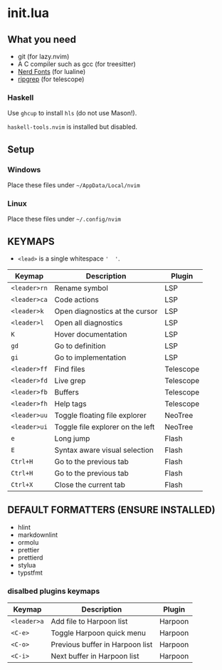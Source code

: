 # init.lua
## What you need
- git (for lazy.nvim)
- A C compiler such as gcc (for treesitter)
- [Nerd Fonts](https://www.nerdfonts.com/font-downloads) (for lualine)
- [ripgrep](https://github.com/BurntSushi/ripgrep) (for telescope)

### Haskell
Use `ghcup` to install `hls` (do not use Mason!).

`haskell-tools.nvim` is installed but disabled.

## Setup
### Windows
Place these files under `~/AppData/Local/nvim`

### Linux
Place these files under `~/.config/nvim`

## KEYMAPS
- `<lead>` is a single whitespace `'  '`.

| Keymap        | Description                      | Plugin    |
|---------------|----------------------------------|-----------|
| `<leader>rn`  | Rename symbol                    | LSP       |
| `<leader>ca`  | Code actions                     | LSP       |
| `<leader>k`   | Open diagnostics at the cursor   | LSP       |
| `<leader>l`   | Open all diagnostics             | LSP       |
| `K`           | Hover documentation              | LSP       |
| `gd`          | Go to definition                 | LSP       |
| `gi`          | Go to implementation             | LSP       |
| `<leader>ff`  | Find files                       | Telescope |
| `<leader>fd`  | Live grep                        | Telescope |
| `<leader>fb`  | Buffers                          | Telescope |
| `<leader>fh`  | Help tags                        | Telescope |
| `<leader>uu`  | Toggle floating file explorer    | NeoTree   |
| `<leader>ui`  | Toggle file explorer on the left | NeoTree   |
| `e`           | Long jump                        | Flash     |
| `E`           | Syntax aware visual selection    | Flash     |
| `Ctrl+H`      | Go to the previous tab           | Flash     |
| `Ctrl+H`      | Go to the previous tab           | Flash     |
| `Ctrl+X`      | Close the current tab            | Flash     |

## DEFAULT FORMATTERS (ENSURE INSTALLED)
- hlint
- markdownlint
- ormolu
- prettier
- prettierd
- stylua
- typstfmt


### disalbed plugins keymaps

| Keymap        | Description                      | Plugin    |
|---------------|----------------------------------|-----------|
| `<leader>a`   | Add file to Harpoon list         | Harpoon   |
| `<C-e>`       | Toggle Harpoon quick menu        | Harpoon   |
| `<C-o>`       | Previous buffer in Harpoon list  | Harpoon   |
| `<C-i>`       | Next buffer in Harpoon list      | Harpoon   |
